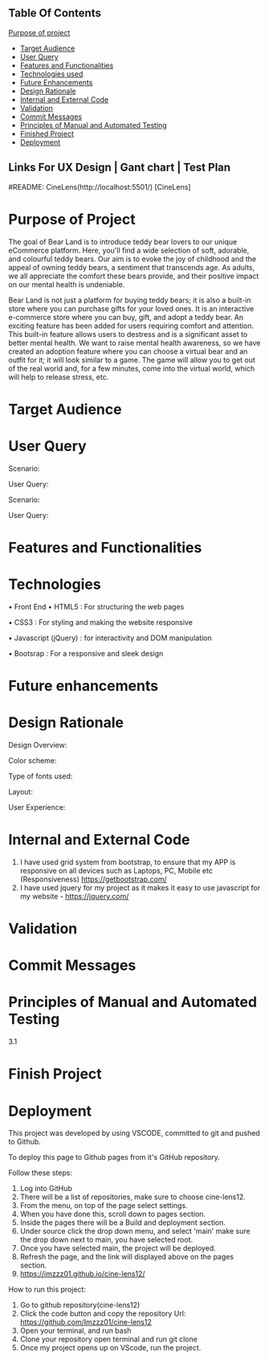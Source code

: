 ## Table Of Contents
[Purpose of project](#purpose-of-project)
- [Target Audience](#target-audience)
- [User Query](#user-query)
- [Features and Functionalities](#features)
- [Technologies used](#technologies)
- [Future Enhancements](#future-enhancements)
- [Design Rationale](#design-rationale)
- [Internal and External Code](#internal-and-external-code)
- [Validation](#validator)
- [Commit Messages](#internal-and-external-code)
- [Principles of Manual and Automated Testing](#principles-of-manual-and-automated-testing)
- [Finished Project](#finished-project)
- [Deployment](#deployment)

## Links For UX Design | Gant chart | Test Plan



#README: CineLens(http://localhost:5501/) [CineLens]
# Purpose of Project <a id="purpose"></a>
The goal of Bear Land is to introduce teddy bear lovers to our unique eCommerce platform. Here, you'll find a wide selection of soft, adorable, and colourful teddy bears. Our aim is to evoke the joy of childhood and the appeal of owning teddy bears, a sentiment that transcends age. As adults, we all appreciate the comfort these bears provide, and their positive impact on our mental health is undeniable. 

Bear Land is not just a platform for buying teddy bears; it is also a built-in store where you can purchase gifts for your loved ones. It is an interactive e-commerce store where you can buy, gift, and adopt a teddy bear. An exciting feature has been added for users requiring comfort and attention. This built-in feature allows users to destress and is a significant asset to better mental health. We want to raise mental health awareness, so we have created an adoption feature where you can choose a virtual bear and an outfit for it; it will look similar to a game. The game will allow you to get out of the real world and, for a few minutes, come into the virtual world, which will help to release stress, etc.
 

# Target Audience<a id="target-audience"></a>



# User Query<a id="user-query"></a>

Scenario:

User Query: 

Scenario: 

User Query: 

# Features and Functionalities<a id="features"></a>



# Technologies <a id="technologies"></a>
 
• Front End 
  • HTML5 : For structuring the web pages
  
  • CSS3 : For styling and making the website responsive
  
  • Javascript (jQuery) : for interactivity and DOM manipulation 
  
  • Bootsrap : For a responsive and sleek design
 
# Future enhancements <a id="future-enhancements"></a>
 


# Design Rationale <a id="design-rationale"></a>

Design Overview:



Color scheme:


Type of fonts used: 


Layout:



User Experience:




# Internal and External Code <a id="internal-and-external-code"></a>

1. I have used grid system from bootstrap, to ensure that my APP is responsive on all devices such as Laptops, PC, Mobile etc (Responsiveness) https://getbootstrap.com/
2. I have used jquery for my project as it makes it easy to use javascript for my website - https://jquery.com/


# Validation <a id="validator"></a>




# Commit Messages <a id="commit-messages"></a>



# Principles of Manual and Automated Testing <a id="principles-of-manual-and-automated-testing"></a>
3.1 

# Finish Project <a id="finished-project"></a>



# Deployment <a id="deployment"></a>

This project was developed by using VSCODE, committed to git and pushed to Github.

To deploy this page to Github pages from it's GitHub repository.

Follow these steps:

1. Log into GitHub
2. There will be a list of repositories, make sure to choose cine-lens12.
3. From the menu, on top of the page select settings.
4. When you have done this, scroll down to pages section.
5. Inside the pages there will be a Build and deployment section.
6. Under source click the drop down menu, and select 'main' make sure the drop down next to main, you have selected root.
7. Once you have selected main, the project will be deployed.
8. Refresh the page, and the link will displayed above on the pages section.
9. https://imzzz01.github.io/cine-lens12/

How to run this project:
1. Go to github repository(cine-lens12)
2. Click the code button and copy the repository Url: https://github.com/Imzzz01/cine-lens12
3. Open your terminal, and run bash
4. Clone your repository open terminal and run git clone 
5. Once my project opens up on VScode, run the project.




